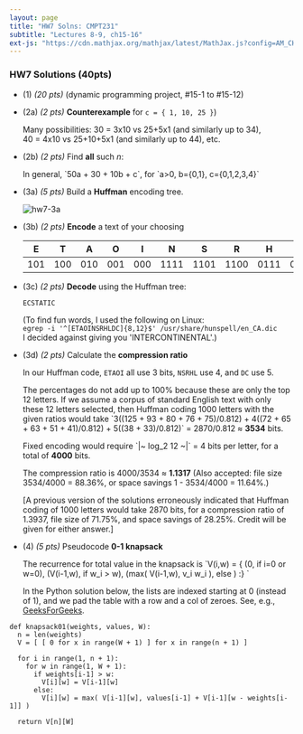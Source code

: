 ```yaml
---
layout: page
title: "HW7 Solns: CMPT231"
subtitle: "Lectures 8-9, ch15-16"
ext-js: "https://cdn.mathjax.org/mathjax/latest/MathJax.js?config=AM_CHTML"
---
```


### HW7 Solutions (40pts)
+ (1) *(20 pts)* (dynamic programming project, #15-1 to #15-12)
+ (2a) *(2 pts)* **Counterexample** for `c = { 1, 10, 25 }`)

  Many possibilities: 30 = 3x10 vs 25+5x1 (and similarly up to 34), <br/>
  40 = 4x10 vs 25+10+5x1 (and similarly up to 44), etc.

+ (2b) *(2 pts)* Find **all** such *n*:

  In general, \`50a + 30 + 10b + c\`, for \`a>0, b={0,1}, c={0,1,2,3,4}\`

+ (3a) *(5 pts)* Build a **Huffman** encoding tree.

  ![hw7-3a](../img/hw7-3a.svg)

+ (3b) *(2 pts)* **Encode** a text of your choosing

  | **E** | **T** | **A** | **O** | **I** | **N** | **S** | **R** | **H** | **L** | **D** | **C** |
  |-------|-------|-------|-------|-------|-------|-------|-------|-------|-------|-------|-------|
  |   101 |   100 |   010 |   001 |   000 |  1111 |  1101 |  1100 |  0111 |  0110 | 11101 | 11100 |

+ (3c) *(2 pts)* **Decode** using the Huffman tree: 

  `ECSTATIC`

  (To find fun words, I used the following on Linux:<br/>
  `egrep -i '^[ETAOINSRHLDC]{8,12}$' /usr/share/hunspell/en_CA.dic`<br/>
  I decided against giving you 'INTERCONTINENTAL'.)

+ (3d) *(2 pts)* Calculate the **compression ratio**

  In our Huffman code, `ETAOI` all use 3 bits, `NSRHL` use 4, and `DC` use 5.

  The percentages do not add up to 100% because these are only the top 12 letters.
  If we assume a corpus of standard English text with only these 12 letters selected, then
  Huffman coding 1000 letters with the given ratios would take
  \`3((125 + 93 + 80 + 76 + 75)/0.812) + 4((72 + 65 + 63 + 51 + 41)/0.812) + 5((38 + 33)/0.812)\`
  = 2870/0.812 &asymp; **3534** bits.

  Fixed encoding would require \`|~ log\_2 12 ~|\` = 4 bits per letter, for a total of **4000** bits.

  The compression ratio is 4000/3534 &asymp; **1.1317**
  (Also accepted: file size 3534/4000 = 88.36%, or space savings 1 - 3534/4000 = 11.64%.)

  [A previous version of the solutions erroneously indicated that Huffman coding of 1000 letters
  would take 2870 bits, for a compression ratio of 1.3937, file size of 71.75%,
  and space savings of 28.25%.  Credit will be given for either answer.]

+ (4) *(5 pts)* Pseudocode **0-1 knapsack**

  The recurrence for total value in the knapsack is
  \`V(i,w) = { (0, if i=0 or w=0), (V(i-1,w), if w\_i > w),
    (max( V(i-1,w), v\_i w\_i ), else ) :} \`

  In the Python solution below, the lists are indexed starting at 0
  (instead of 1), and we pad the table with a row and a col of zeroes.
  See, e.g., [GeeksForGeeks](http://www.geeksforgeeks.org/dynamic-programming-set-10-0-1-knapsack-problem/).

```
def knapsack01(weights, values, W):
  n = len(weights)
  V = [ [ 0 for x in range(W + 1) ] for x in range(n + 1) ]
 
  for i in range(1, n + 1):
    for w in range(1, W + 1):
      if weights[i-1] > w:
        V[i][w] = V[i-1][w]
      else:
        V[i][w] = max( V[i-1][w], values[i-1] + V[i-1][w - weights[i-1]] )
 
  return V[n][W]
```
